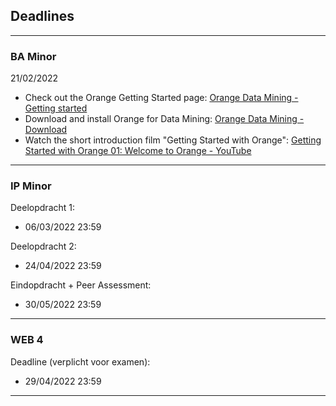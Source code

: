## Deadlines

---

### BA Minor

21/02/2022
- Check out the Orange Getting Started page: [Orange Data Mining - Getting started](https://orangedatamining.com/getting-started/)
- Download and install Orange for Data Mining: [Orange Data Mining - Download](https://orangedatamining.com/download)
- Watch the short introduction film "Getting Started with Orange": [Getting Started with Orange 01: Welcome to Orange - YouTube](https://www.youtube.com/watch?v=HXjnDIgGDuI)


---
### IP Minor


Deelopdracht 1:
- 06/03/2022 23:59


Deelopdracht 2:
- 24/04/2022 23:59

Eindopdracht + Peer Assessment:
- 30/05/2022 23:59


---
### WEB 4

Deadline (verplicht voor examen):
- 29/04/2022 23:59

---

